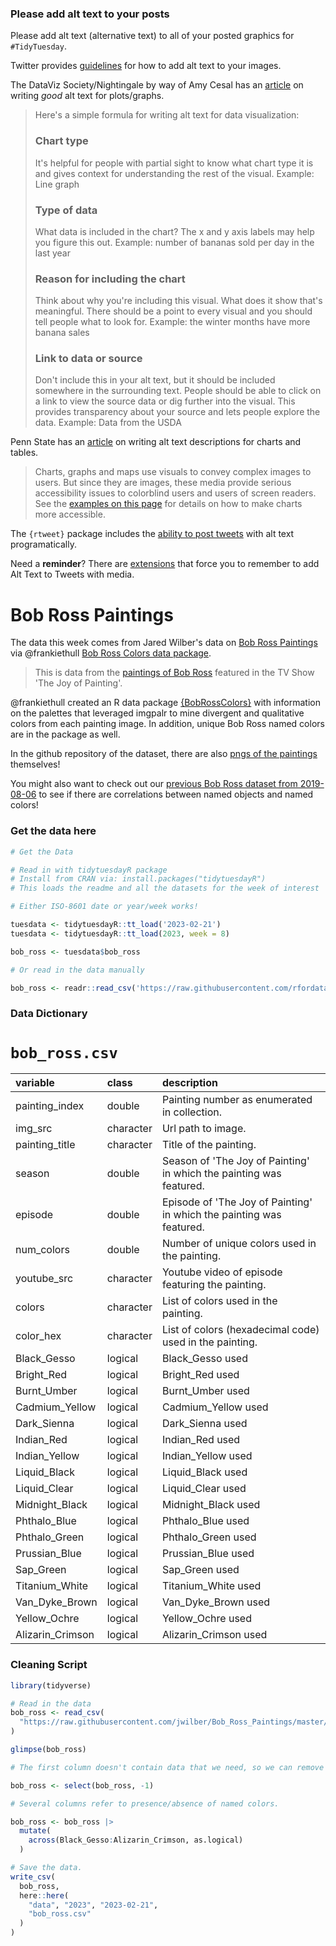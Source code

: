 ### Please add alt text to your posts

Please add alt text (alternative text) to all of your posted graphics for `#TidyTuesday`. 

Twitter provides [guidelines](https://help.twitter.com/en/using-twitter/picture-descriptions) for how to add alt text to your images.

The DataViz Society/Nightingale by way of Amy Cesal has an [article](https://medium.com/nightingale/writing-alt-text-for-data-visualization-2a218ef43f81) on writing _good_ alt text for plots/graphs.

> Here's a simple formula for writing alt text for data visualization:
> ### Chart type
> It's helpful for people with partial sight to know what chart type it is and gives context for understanding the rest of the visual.
> Example: Line graph
> ### Type of data
> What data is included in the chart? The x and y axis labels may help you figure this out.
> Example: number of bananas sold per day in the last year
> ### Reason for including the chart
> Think about why you're including this visual. What does it show that's meaningful. There should be a point to every visual and you should tell people what to look for.
> Example: the winter months have more banana sales
> ### Link to data or source
> Don't include this in your alt text, but it should be included somewhere in the surrounding text. People should be able to click on a link to view the source data or dig further into the visual. This provides transparency about your source and lets people explore the data.
> Example: Data from the USDA

Penn State has an [article](https://accessibility.psu.edu/images/charts/) on writing alt text descriptions for charts and tables.

> Charts, graphs and maps use visuals to convey complex images to users. But since they are images, these media provide serious accessibility issues to colorblind users and users of screen readers. See the [examples on this page](https://accessibility.psu.edu/images/charts/) for details on how to make charts more accessible.

The `{rtweet}` package includes the [ability to post tweets](https://docs.ropensci.org/rtweet/reference/post_tweet.html) with alt text programatically.

Need a **reminder**? There are [extensions](https://chrome.google.com/webstore/detail/twitter-required-alt-text/fpjlpckbikddocimpfcgaldjghimjiik/related) that force you to remember to add Alt Text to Tweets with media.

# Bob Ross Paintings

The data this week comes from Jared Wilber's data on [Bob Ross Paintings](https://github.com/jwilber/Bob_Ross_Paintings/blob/master/data/bob_ross_paintings.csv) via @frankiethull [Bob Ross Colors data package](https://github.com/frankiethull/BobRossColors).

> This is data from the [paintings of Bob Ross](https://www.twoinchbrush.com/all-paintings) featured in the TV Show 'The Joy of Painting'.

@frankiethull created an R data package [{BobRossColors}](https://github.com/frankiethull/BobRossColors) with information on the palettes that leveraged imgpalr to mine divergent and qualitative colors from each painting image. In addition, unique Bob Ross named colors are in the package as well.

In the github repository of the dataset, there are also [pngs of the paintings](https://github.com/jwilber/Bob_Ross_Paintings/tree/master/data/paintings) themselves!

You might also want to check out our [previous Bob Ross dataset from 2019-08-06](https://tidytues.day/2019/2019-08-06) to see if there are correlations between named objects and named colors!



### Get the data here

```r
# Get the Data

# Read in with tidytuesdayR package 
# Install from CRAN via: install.packages("tidytuesdayR")
# This loads the readme and all the datasets for the week of interest

# Either ISO-8601 date or year/week works!

tuesdata <- tidytuesdayR::tt_load('2023-02-21')
tuesdata <- tidytuesdayR::tt_load(2023, week = 8)

bob_ross <- tuesdata$bob_ross

# Or read in the data manually

bob_ross <- readr::read_csv('https://raw.githubusercontent.com/rfordatascience/tidytuesday/main/data/2023/2023-02-21/bob_ross.csv')
```

### Data Dictionary

# `bob_ross.csv`

|variable         |class     |description      |
|:----------------|:---------|:----------------|
|painting_index   |double    |	Painting number as enumerated in collection.   |
|img_src          |character |	Url path to image.      |
|painting_title   |character |	Title of the painting.  |
|season           |double    |  Season of 'The Joy of Painting' in which the painting was featured.           |
|episode          |double    |  Episode of 'The Joy of Painting' in which the painting was featured.	        |
|num_colors       |double    |  Number of unique colors used in the painting.       |
|youtube_src      |character |	Youtube video of episode featuring the painting.      |
|colors           |character |	List of colors used in the painting.          |
|color_hex        |character |	List of colors (hexadecimal code) used in the painting.     |
|Black_Gesso      |logical |Black_Gesso used |
|Bright_Red       |logical |Bright_Red used |
|Burnt_Umber      |logical |Burnt_Umber used |
|Cadmium_Yellow   |logical |Cadmium_Yellow used |
|Dark_Sienna      |logical |Dark_Sienna used |
|Indian_Red       |logical |Indian_Red used |
|Indian_Yellow    |logical |Indian_Yellow used |
|Liquid_Black     |logical |Liquid_Black used |
|Liquid_Clear     |logical |Liquid_Clear used |
|Midnight_Black   |logical |Midnight_Black used |
|Phthalo_Blue     |logical |Phthalo_Blue used |
|Phthalo_Green    |logical |Phthalo_Green used |
|Prussian_Blue    |logical |Prussian_Blue used |
|Sap_Green        |logical |Sap_Green used |
|Titanium_White   |logical |Titanium_White used |
|Van_Dyke_Brown   |logical |Van_Dyke_Brown used |
|Yellow_Ochre     |logical |Yellow_Ochre used |
|Alizarin_Crimson |logical |Alizarin_Crimson used |

### Cleaning Script

```r
library(tidyverse)

# Read in the data
bob_ross <- read_csv(
  "https://raw.githubusercontent.com/jwilber/Bob_Ross_Paintings/master/data/bob_ross_paintings.csv",
) 

glimpse(bob_ross)

# The first column doesn't contain data that we need, so we can remove it

bob_ross <- select(bob_ross, -1)

# Several columns refer to presence/absence of named colors.

bob_ross <- bob_ross |> 
  mutate(
    across(Black_Gesso:Alizarin_Crimson, as.logical)
  )

# Save the data.
write_csv(
  bob_ross,
  here::here(
    "data", "2023", "2023-02-21",
    "bob_ross.csv"
  )
)
```
